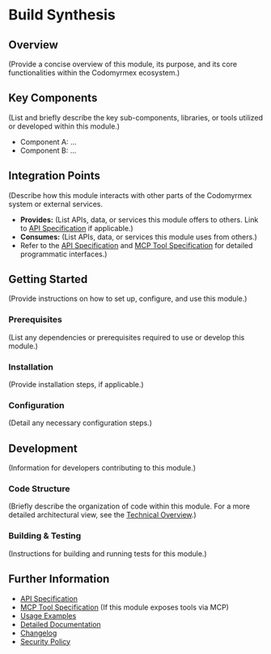# Build Synthesis

## Overview

(Provide a concise overview of this module, its purpose, and its core functionalities within the Codomyrmex ecosystem.)

## Key Components

(List and briefly describe the key sub-components, libraries, or tools utilized or developed within this module.)

- Component A: ...
- Component B: ...

## Integration Points

(Describe how this module interacts with other parts of the Codomyrmex system or external services.
- **Provides:** (List APIs, data, or services this module offers to others. Link to [API Specification](API_SPECIFICATION.md) if applicable.)
- **Consumes:** (List APIs, data, or services this module uses from others.)
- Refer to the [API Specification](API_SPECIFICATION.md) and [MCP Tool Specification](MCP_TOOL_SPECIFICATION.md) for detailed programmatic interfaces.)

## Getting Started

(Provide instructions on how to set up, configure, and use this module.)

### Prerequisites

(List any dependencies or prerequisites required to use or develop this module.)

### Installation

(Provide installation steps, if applicable.)

### Configuration

(Detail any necessary configuration steps.)

## Development

(Information for developers contributing to this module.)

### Code Structure

(Briefly describe the organization of code within this module. For a more detailed architectural view, see the [Technical Overview](./docs/technical_overview.md).)

### Building & Testing

(Instructions for building and running tests for this module.)

## Further Information

- [API Specification](API_SPECIFICATION.md)
- [MCP Tool Specification](MCP_TOOL_SPECIFICATION.md) (If this module exposes tools via MCP)
- [Usage Examples](USAGE_EXAMPLES.md)
- [Detailed Documentation](./docs/index.md)
- [Changelog](CHANGELOG.md)
- [Security Policy](SECURITY.md) 